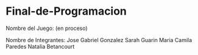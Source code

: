# Final-de-Programacion
Nombre del Juego: (en proceso)



Nombre de Integrantes:
Jose Gabriel Gonzalez
Sarah Guarin 
Maria Camila Paredes
Natalia Betancourt
